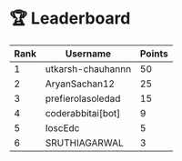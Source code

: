 # 🏆 Leaderboard

| Rank | Username | Points |
|------|----------|--------|
| 1 | utkarsh-chauhannn | 50 |
| 2 | AryanSachan12 | 25 |
| 3 | prefierolasoledad | 15 |
| 4 | coderabbitai[bot] | 9 |
| 5 | IoscEdc | 5 |
| 6 | SRUTHIAGARWAL | 3 |
